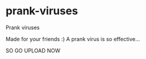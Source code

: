 # prank-viruses
Prank viruses

Made for your friends :)
A prank virus is so effective...

SO GO UPLOAD NOW
